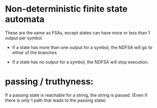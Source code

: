 

# Non-deterministic finite state automata


These are the same as FSAs, except states
can have more or less than 1 output per symbol.

- If a state has more than one output for a symbol, 
  the NDFSA will go to either of the branches

- If a state has no output for a symbol,
  the NDFSA will stop execution.


# passing / truthyness:
If a passing state is reachable for a string,
the string is passed.
(Even if there is only 1 path that leads to the passing state)

